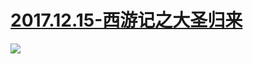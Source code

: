 # [2017.12.15-西游记之大圣归来](https://bangumi.bilibili.com/movie/10007)
![](https://bilicover2017.github.io/2017.12.15.jpg)